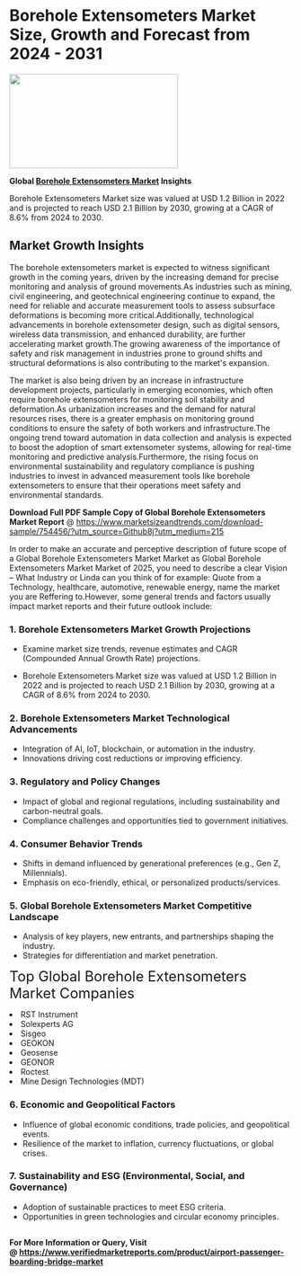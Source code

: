 <H1>Borehole Extensometers Market Size, Growth and Forecast from 2024 - 2031</H1><img class="aligncenter size-medium wp-image-584254" src="https://thirdeyenews.in/wp-content/uploads/2024/09/Global-Market-Research-300x168.jpeg" alt="" width="300" height="168" /><p><strong>Global&nbsp;<a href="https://www.marketsizeandtrends.com/download-sample/754456/?utm_source=Github8j?utm_medium=215">Borehole Extensometers Market</a> Insights</strong></p><p>Borehole Extensometers Market size was valued at USD 1.2 Billion in 2022 and is projected to reach USD 2.1 Billion by 2030, growing at a CAGR of 8.6% from 2024 to 2030.</p><p><h2>Market Growth Insights</h2> <p>The borehole extensometers market is expected to witness significant growth in the coming years, driven by the increasing demand for precise monitoring and analysis of ground movements.As industries such as mining, civil engineering, and geotechnical engineering continue to expand, the need for reliable and accurate measurement tools to assess subsurface deformations is becoming more critical.Additionally, technological advancements in borehole extensometer design, such as digital sensors, wireless data transmission, and enhanced durability, are further accelerating market growth.The growing awareness of the importance of safety and risk management in industries prone to ground shifts and structural deformations is also contributing to the market's expansion.</p> <p>The market is also being driven by an increase in infrastructure development projects, particularly in emerging economies, which often require borehole extensometers for monitoring soil stability and deformation.As urbanization increases and the demand for natural resources rises, there is a greater emphasis on monitoring ground conditions to ensure the safety of both workers and infrastructure.The ongoing trend toward automation in data collection and analysis is expected to boost the adoption of smart extensometer systems, allowing for real-time monitoring and predictive analysis.Furthermore, the rising focus on environmental sustainability and regulatory compliance is pushing industries to invest in advanced measurement tools like borehole extensometers to ensure that their operations meet safety and environmental standards.<p><span class=""><strong>Download Full PDF Sample Copy of Global Borehole Extensometers Market Report</strong> @ <a href="https://www.marketsizeandtrends.com/download-sample/754456/?utm_source=Github8j?utm_medium=215" target="_blank">https://www.marketsizeandtrends.com/download-sample/754456/?utm_source=Github8j?utm_medium=215</a></span></p><p>In order to make an accurate and perceptive description of future scope of a Global&nbsp;Borehole Extensometers Market Market as Global&nbsp;Borehole Extensometers Market Market of 2025, you need to describe a clear Vision &ndash; What Industry or Linda can you think of for example: Quote from a Technology, healthcare, automotive, renewable energy, name the market you are Reffering to.However, some general trends and factors usually impact market reports and their future outlook include:</p><h3>1.&nbsp;<strong>Borehole Extensometers Market Growth Projections</strong></h3><ul><li>Examine market size trends, revenue estimates and CAGR (Compounded Annual Growth Rate) projections.</li><li><p>Borehole Extensometers Market size was valued at USD 1.2 Billion in 2022 and is projected to reach USD 2.1 Billion by 2030, growing at a CAGR of 8.6% from 2024 to 2030.</p></li></ul><h3>2.&nbsp;<strong>Borehole Extensometers Market Technological Advancements</strong></h3><ul><li>Integration of AI, IoT, blockchain, or automation in the industry.</li><li>Innovations driving cost reductions or improving efficiency.</li></ul><h3>3.&nbsp;<strong>Regulatory and Policy Changes</strong></h3><ul><li>Impact of global and regional regulations, including sustainability and carbon-neutral goals.</li><li>Compliance challenges and opportunities tied to government initiatives.</li></ul><h3>4.&nbsp;<strong>Consumer Behavior Trends</strong></h3><ul><li>Shifts in demand influenced by generational preferences (e.g., Gen Z, Millennials).</li><li>Emphasis on eco-friendly, ethical, or personalized products/services.</li></ul><h3>5.&nbsp;<strong>Global Borehole Extensometers Market Competitive Landscape</strong></h3><ul><li>Analysis of key players, new entrants, and partnerships shaping the industry.</li><li>Strategies for differentiation and market penetration.</li></ul><p data-pm-slice="1 1 []"><span style="color: inherit; font-family: inherit; font-size: 25px;">Top Global Borehole Extensometers Market Companies</span></p><div class="" data-test-id=""><p><li>RST Instrument</li><li> Solexperts AG</li><li> Sisgeo</li><li> GEOKON</li><li> Geosense</li><li> GEONOR</li><li> Roctest</li><li> Mine Design Technologies (MDT)</li></p></div><h3>6.&nbsp;<strong>Economic and Geopolitical Factors</strong></h3><ul><li>Influence of global economic conditions, trade policies, and geopolitical events.</li><li>Resilience of the market to inflation, currency fluctuations, or global crises.</li></ul><h3>7.&nbsp;<strong>Sustainability and ESG (Environmental, Social, and Governance)</strong></h3><ul><li>Adoption of sustainable practices to meet ESG criteria.</li><li>Opportunities in green technologies and circular economy principles.</li></ul><h2><strong style="font-size: 14px;">For More Information or Query, Visit @&nbsp;</strong><a style="background-color: #ffffff; font-size: 14px;" href="https://www.marketsizeandtrends.com/report/borehole-extensometers-market/" target="_blank">https://www.verifiedmarketreports.com/product/airport-passenger-boarding-bridge-market</a></h2>